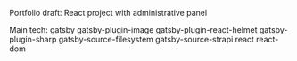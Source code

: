 Portfolio draft: React project with administrative panel

Main tech:
gatsby
gatsby-plugin-image
gatsby-plugin-react-helmet
gatsby-plugin-sharp
gatsby-source-filesystem
gatsby-source-strapi
react
react-dom
